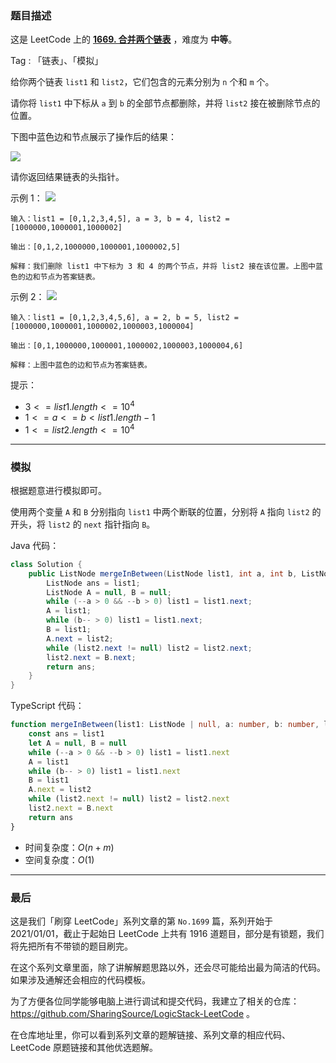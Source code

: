### 题目描述

这是 LeetCode 上的 **[1669. 合并两个链表](/)** ，难度为 **中等**。

Tag : 「链表」、「模拟」




给你两个链表 `list1` 和 `list2`，它们包含的元素分别为 `n` 个和 `m` 个。

请你将 `list1` 中下标从 `a` 到 `b` 的全部节点都删除，并将 `list2` 接在被删除节点的位置。

下图中蓝色边和节点展示了操作后的结果：

![](https://assets.leetcode-cn.com/aliyun-lc-upload/uploads/2020/11/28/fig1.png)

请你返回结果链表的头指针。



示例 1：
![](https://assets.leetcode-cn.com/aliyun-lc-upload/uploads/2020/11/28/merge_linked_list_ex1.png)

```
输入：list1 = [0,1,2,3,4,5], a = 3, b = 4, list2 = [1000000,1000001,1000002]

输出：[0,1,2,1000000,1000001,1000002,5]

解释：我们删除 list1 中下标为 3 和 4 的两个节点，并将 list2 接在该位置。上图中蓝色的边和节点为答案链表。
```
示例 2：
![](https://assets.leetcode-cn.com/aliyun-lc-upload/uploads/2020/11/28/merge_linked_list_ex2.png)
```
输入：list1 = [0,1,2,3,4,5,6], a = 2, b = 5, list2 = [1000000,1000001,1000002,1000003,1000004]

输出：[0,1,1000000,1000001,1000002,1000003,1000004,6]

解释：上图中蓝色的边和节点为答案链表。
```

提示：
* $3 <= list1.length <= 10^4$
* $1 <= a <= b < list1.length - 1$
* $1 <= list2.length <= 10^4$

---

### 模拟

根据题意进行模拟即可。

使用两个变量 `A` 和 `B` 分别指向 `list1` 中两个断联的位置，分别将 `A`  指向 `list2` 的开头，将 `list2` 的 `next` 指针指向 `B`。


Java 代码：
```Java 
class Solution {
    public ListNode mergeInBetween(ListNode list1, int a, int b, ListNode list2) {
        ListNode ans = list1;
        ListNode A = null, B = null;
        while (--a > 0 && --b > 0) list1 = list1.next;
        A = list1;
        while (b-- > 0) list1 = list1.next;
        B = list1;
        A.next = list2;
        while (list2.next != null) list2 = list2.next;
        list2.next = B.next;
        return ans;
    }
} 
```
TypeScript 代码：
```TypeScript 
function mergeInBetween(list1: ListNode | null, a: number, b: number, list2: ListNode | null): ListNode | null {
    const ans = list1
    let A = null, B = null
    while (--a > 0 && --b > 0) list1 = list1.next
    A = list1
    while (b-- > 0) list1 = list1.next
    B = list1
    A.next = list2
    while (list2.next != null) list2 = list2.next
    list2.next = B.next
    return ans
}
```
* 时间复杂度：$O(n + m)$
* 空间复杂度：$O(1)$

---

### 最后

这是我们「刷穿 LeetCode」系列文章的第 `No.1699` 篇，系列开始于 2021/01/01，截止于起始日 LeetCode 上共有 1916 道题目，部分是有锁题，我们将先把所有不带锁的题目刷完。

在这个系列文章里面，除了讲解解题思路以外，还会尽可能给出最为简洁的代码。如果涉及通解还会相应的代码模板。

为了方便各位同学能够电脑上进行调试和提交代码，我建立了相关的仓库：https://github.com/SharingSource/LogicStack-LeetCode 。

在仓库地址里，你可以看到系列文章的题解链接、系列文章的相应代码、LeetCode 原题链接和其他优选题解。

